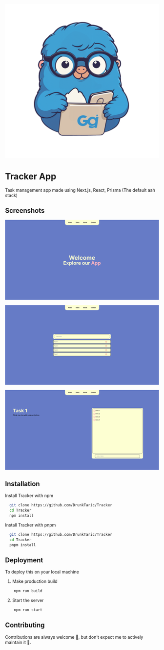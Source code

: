 
![Logo](https://github.com/DrunkTaric/Tracker/blob/main/public/contact.png?raw=true&width=500)
# Tracker App

Task management app made using Next.js, React, Prisma (The default aah stack)



## Screenshots

![App Screenshot](https://github.com/DrunkTaric/Tracker/blob/main/screenshots/Home.png?raw=true)

![App Screenshot](https://github.com/DrunkTaric/Tracker/blob/main/screenshots/Tasks.png?raw=true)

![App Screenshot](https://github.com/DrunkTaric/Tracker/blob/main/screenshots/Task.png?raw=true)

## Installation

Install Tracker with npm
```bash
  git clone https://github.com/DrunkTaric/Tracker
  cd Tracker
  npm install
```

Install Tracker with pnpm
```bash
  git clone https://github.com/DrunkTaric/Tracker
  cd Tracker
  pnpm install
```
## Deployment

To deploy this on your local machine 

1. Make production build
```bash
    npm run build
```
2. Start the server
```bash
    npm run start
```

## Contributing

Contributions are always welcome 🤗, but don't expect me to actively maintain it 🤧. 

